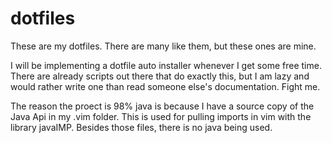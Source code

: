 # dotfiles
These are my dotfiles. There are many like them, but these ones are mine.

I will be implementing a dotfile auto installer whenever I get some free time. There are already scripts out there that do exactly this, but I am lazy and would rather write one than read someone else's documentation. Fight me.

The reason the proect is 98% java is because I have a source copy of the Java Api in my .vim folder. This is used for pulling imports in vim with the library javaIMP. Besides those files, there is no java being used.
